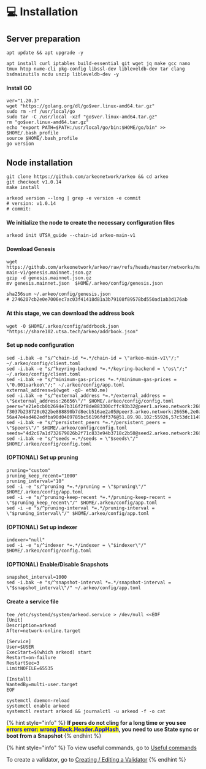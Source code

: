 # 💻 Installation

## Server preparation

```shell
apt update && apt upgrade -y
```

```shell
apt install curl iptables build-essential git wget jq make gcc nano tmux htop nvme-cli pkg-config libssl-dev libleveldb-dev tar clang bsdmainutils ncdu unzip libleveldb-dev -y
```

#### Install GO

```shell
ver="1.20.3"
wget "https://golang.org/dl/go$ver.linux-amd64.tar.gz"
sudo rm -rf /usr/local/go
sudo tar -C /usr/local -xzf "go$ver.linux-amd64.tar.gz"
rm "go$ver.linux-amd64.tar.gz"
echo "export PATH=$PATH:/usr/local/go/bin:$HOME/go/bin" >> $HOME/.bash_profile
source $HOME/.bash_profile
go version
```

## Node installation



```shell
git clone https://github.com/arkeonetwork/arkeo && cd arkeo
git checkout v1.0.14
make install

arkeod version --long | grep -e version -e commit
# version: v1.0.14
# commit: 
```

#### We initialize the node to create the necessary configuration files

```shell
arkeod init UTSA_guide --chain-id arkeo-main-v1
```

#### Download Genesis

```shell
wget https://github.com/arkeonetwork/arkeo/raw/refs/heads/master/networks/mainnet/arkeo-main-v1/genesis.mainnet.json.gz
gzip -d genesis.mainnet.json.gz
mv genesis.mainnet.json  $HOME/.arkeo/config/genesis.json

sha256sum ~/.arkeo/config/genesis.json
# 2746207cb2e0e7006ec7ac03f41418d81a3b79108f89578bd550ad1ab3d176ab
```

#### At this stage, we can download the address book

```shell
wget -O $HOME/.arkeo/config/addrbook.json "https://share102.utsa.tech/arkeo/addrbook.json"
```

#### Set up node configuration

```shell
sed -i.bak -e "s/^chain-id *=.*/chain-id = \"arkeo-main-v1\"/;" ~/.arkeo/config/client.toml
sed -i.bak -e "s/^keyring-backend *=.*/keyring-backend = \"os\"/;" ~/.arkeo/config/client.toml
sed -i.bak -e "s/^minimum-gas-prices *=.*/minimum-gas-prices = \"0.001uarkeo\"/;" ~/.arkeo/config/app.toml
external_address=$(wget -qO- eth0.me)
sed -i.bak -e "s/^external_address *=.*/external_address = \"$external_address:26656\"/" $HOME/.arkeo/config/config.toml
peers="e21ebcb0b2694e7b316f2f8de883300cffc93b32@peer1.arkeo.network:26656,b8653eecacbe3f413046beb0e8b53d8f520c925e@peer2.arkeo.network:26656, f3037b238720c022be888890b7d8ecb516ae2a05@peer3.arkeo.network:26656,2e0a5e51ae1eabf527eb54632feb6a90ae0704ba@204.16.245.181:26656,4b60b22753c88f3cd6ba42dae8170e1a22429e76@141.95.3.94:26656, 56a47e4ad462edfba90d0409785bc56196fdf376@51.89.98.102:55926,57c53dc1149c8696c839fc5a230579327d650e4c@65.109.114.178:26656,637609e9fe4618fe1d5c7c3564dc9ce4678abf61@142.132.251.87:15856,beaf7267d852cfbaaaaccbc1f92e785e5e0f0420@18.218.164.255:26656,de8f228211e72e8bb206e4f0f5e6e703cb2505eb@95.217.36.103:26656,e077b7ffdfcd6ea6826a126d0003a98fe0218bf7@213.239.194.132:15856,e87f1d4cfa4b7c70defa93dffefc450e2a1c1dc4@44.240.61.167:26656,a3998b8a50765975be2be59954db0f6de66f92e3@5.161.246.27:36657"
sed -i.bak -e "s/^persistent_peers *=.*/persistent_peers = \"$peers\"/" $HOME/.arkeo/config/config.toml
seeds="4d2c67a1d732679826b2f71c833e94b3718c2b50@seed2.arkeo.network:26656"
sed -i.bak -e "s/^seeds =.*/seeds = \"$seeds\"/" $HOME/.arkeo/config/config.toml
```

#### (OPTIONAL) Set up pruning

```shell
pruning="custom"
pruning_keep_recent="1000"
pruning_interval="10"
sed -i -e "s/^pruning *=.*/pruning = \"$pruning\"/" $HOME/.arkeo/config/app.toml
sed -i -e "s/^pruning-keep-recent *=.*/pruning-keep-recent = \"$pruning_keep_recent\"/" $HOME/.arkeo/config/app.toml
sed -i -e "s/^pruning-interval *=.*/pruning-interval = \"$pruning_interval\"/" $HOME/.arkeo/config/app.toml
```

#### (OPTIONAL) Set up indexer

```shell
indexer="null"
sed -i -e "s/^indexer *=.*/indexer = \"$indexer\"/" $HOME/.arkeo/config/config.toml
```

#### (OPTIONAL) Enable/Disable Snapshots

```shell
snapshot_interval=1000
sed -i.bak -e "s/^snapshot-interval *=.*/snapshot-interval = \"$snapshot_interval\"/" ~/.arkeo/config/app.toml
```

#### Create a service file

```shell
tee /etc/systemd/system/arkeod.service > /dev/null <<EOF
[Unit]
Description=arkeod
After=network-online.target

[Service]
User=$USER
ExecStart=$(which arkeod) start
Restart=on-failure
RestartSec=3
LimitNOFILE=65535

[Install]
WantedBy=multi-user.target
EOF
```

```shell
systemctl daemon-reload
systemctl enable arkeod
systemctl restart arkeod && journalctl -u arkeod -f -o cat
```

{% hint style="info" %}
**If peers do not cling for a long time or you see&#x20;**<mark style="color:blue;">**errors error: wrong Block.Header.AppHash**</mark>**, you need to use State sync or boot from a Snapshot**
{% endhint %}

{% hint style="info" %}
To view useful commands, go to [Useful commands](https://utsa.gitbook.io/services/cosmos-wiki/useful-commands)

To create a validator, go to [Creating / Editing a Validator](https://utsa.gitbook.io/services/cosmos-wiki/creating-editing-a-validator)
{% endhint %}
